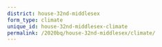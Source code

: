 ```yaml
---
district: house-32nd-middlesex
form_type: climate
unique_id: house-32nd-middlesex-climate
permalink: /2020bq/house-32nd-middlesex/climate/
---
```

